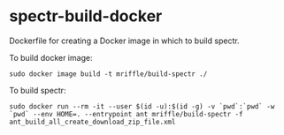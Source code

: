 # spectr-build-docker
Dockerfile for creating a Docker image in which to build spectr.

To build docker image:
```
sudo docker image build -t mriffle/build-spectr ./
```
To build spectr:
```
sudo docker run --rm -it --user $(id -u):$(id -g) -v `pwd`:`pwd` -w `pwd` --env HOME=. --entrypoint ant mriffle/build-spectr -f ant_build_all_create_download_zip_file.xml
```
